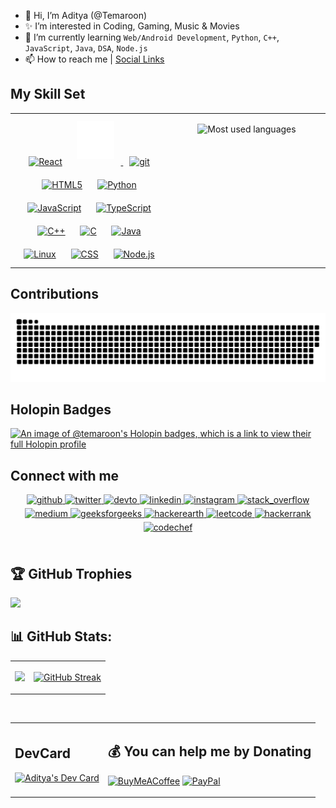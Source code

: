 - 👋 Hi, I’m Aditya (@Temaroon)
- ✨ I’m interested in Coding, Gaming, Music & Movies
- 🌱 I’m currently learning `Web/Android Development`, `Python`, `C++`, `JavaScript`, `Java`, `DSA`, `Node.js`
- 📫 How to reach me | [Social Links](#connect-with-me)

## My Skill Set

<table>
<tr>
<td valign="top" width="33%">
<div align="center">
<a href="https://reactjs.org/" target="_blank"><img style="margin: 10px" src="https://profilinator.rishav.dev/skills-assets/react-original-wordmark.svg" alt="React" height="50" /></a>
<a href="https://nextjs.org/" target="_blank">
<img style="margin: 10px" src="./public/assets/icons/nextjs.svg" alt="Next Js" height="60" />
</a>
<a href="https://github.com/" target="_blank"><img style="margin: 10px" src="https://profilinator.rishav.dev/skills-assets/git-scm-icon.svg" alt="git" height="53" /></a>
<a href="https://en.wikipedia.org/wiki/HTML5" target="_blank"><img style="margin: 10px" src="https://profilinator.rishav.dev/skills-assets/html5-original-wordmark.svg" alt="HTML5" height="53" /></a>
<a href="https://www.python.org/" target="_blank"><img style="margin: 10px" src="https://profilinator.rishav.dev/skills-assets/python-original.svg" alt="Python" height="50" /></a>
<a href="https://www.javascript.com/" target="_blank"><img style="margin: 10px" src="https://profilinator.rishav.dev/skills-assets/javascript-original.svg" alt="JavaScript" height="50" /></a>
<a href="https://www.typescriptlang.org/" target="_blank"><img style="margin: 10px" src="https://profilinator.rishav.dev/skills-assets/typescript-original.svg" alt="TypeScript" height="50" /></a>
<a href="https://www.cplusplus.com/" target="_blank"><img style="margin: 10px" src="https://profilinator.rishav.dev/skills-assets/cplusplus-original.svg" alt="C++" height="50" /></a>
<a href="https://devdocs.io/c/" target="_blank"><img style="margin: 10px" src="https://profilinator.rishav.dev/skills-assets/c-original.svg" alt="C" height="50" /></a>
<a href="https://docs.oracle.com/en/java/" target="_blank"><img style="margin: 10px" src="https://www.vectorlogo.zone/logos/java/java-ar21.svg" alt="Java" height="50" /></a>
<a href="https://www.linux.org/" target="_blank"><img style="margin: 10px" src="https://profilinator.rishav.dev/skills-assets/linux-original.svg" alt="Linux" height="50" /></a>
<a href="https://www.w3schools.com/css/" target="_blank"><img style="margin: 10px" src="https://profilinator.rishav.dev/skills-assets/css3-original-wordmark.svg" alt="CSS" height="50" /></a>
<a href="https://nodejs.org/" target="_blank"><img style="margin: 10px" src="https://profilinator.rishav.dev/skills-assets/nodejs-original-wordmark.svg" alt="Node.js" height="50" /></a>
<!-- <a href="https://www.gnu.org/software/bash/" target="_blank"><img style="margin: 10px" src="https://profilinator.rishav.dev/skills-assets/gnu_bash-icon.svg" alt="Node.js" height="50" /></a> -->
</div>
</td>

<td valign="top" width="33%">
<div align="center">
  
![Most used languages](https://github-readme-stats.vercel.app/api/top-langs/?username=aditya-2k23&theme=dark&hide_border=true&border_radius=5&include_all_commits=true&count_private=true&layout=compact)
</div>
</td>
</tr>
</table>

## Contributions

<picture>
  <source media="(prefers-color-scheme: dark)" srcset="https://raw.githubusercontent.com/aditya-2k23/aditya-2k23/output/github-snake-dark.svg" />
  <source media="(prefers-color-scheme: light)" srcset="https://raw.githubusercontent.com/aditya-2k23/aditya-2k23/output/github-snake.svg" />
  <img alt="github-snake" src="https://raw.githubusercontent.com/aditya-2k23/aditya-2k23/output/github-snake.svg" />
</picture>

## Holopin Badges

[![An image of @temaroon's Holopin badges, which is a link to view their full Holopin profile](https://holopin.me/temaroon)](https://holopin.io/@temaroon)

## Connect with me

<div align="center">
<a href="https://github.com/aditya-2k23" target="_blank">
<img src=https://img.shields.io/badge/github-%2324292e.svg?&style=for-the-badge&logo=github&logoColor=white alt=github style="margin-bottom: 5px;" />
</a>
<a href="https://twitter.com/Tema_roon" target="_blank">
<img src=https://img.shields.io/badge/twitter-%2300acee.svg?&style=for-the-badge&logo=twitter&logoColor=white alt=twitter style="margin-bottom: 5px;" />
</a>
<a href="https://dev.to/temaroon" target="_blank">
<img src=https://img.shields.io/badge/dev.to-%2308090A.svg?&style=for-the-badge&logo=dev.to&logoColor=white alt=devto style="margin-bottom: 5px;" />
</a>
<a href="https://linkedin.com/in/aditya-2k23" target="_blank">
<img src=https://img.shields.io/badge/linkedin-%231E77B5.svg?&style=for-the-badge&logo=linkedin&logoColor=white alt=linkedin style="margin-bottom: 5px;" />
</a>
<a href="https://instagram.com/aditya.found" target="_blank">
<img src=https://img.shields.io/badge/instagram-%23ee2a7c.svg?&style=for-the-badge&logo=instagram&logoColor=white alt=instagram style="margin-bottom: 5px;" />
</a>
<a href="https://stackoverflow.com/users//22153681/aditya" target="_blank">
<img src=https://img.shields.io/badge/Stack-Overflow-%23F47F24.svg?&style=for-the-badge&logo=stack-overflow&logoColor=white alt=stack_overflow style="margin-bottom: 5px;" />
</a>
<a href="https://medium.com/@aditya-2k23" target="_blank">
<img src=https://img.shields.io/badge/medium-%23000.svg?&style=for-the-badge&logo=medium&logoColor=white alt=medium style="margin-bottom: 5px;" />
</a>
<a href="https://auth.geeksforgeeks.org/user/aditya_2k23" target="_blank">
<img src=https://img.shields.io/badge/geeksforgeeks-%2345A949.svg?&style=for-the-badge&logo=geeksforgeeks&logoColor=white alt=geeksforgeeks style="margin-bottom: 5px;" />
</a>
<a href="https://www.hackerearth.com/@holaaditya123" target="_blank">
<img src=https://img.shields.io/badge/hackerearth-%23323754.svg?&style=for-the-badge&logo=hackerearth&logoColor=white alt=hackerearth style="margin-bottom: 5px;" />
</a>
<a href="https://www.leetcode.com/temaroon" target="_blank">
<img src=https://img.shields.io/badge/leetcode-%23171717.svg?&style=for-the-badge&logo=leetcode&logoColor=white alt=leetcode style="margin-bottom: 5px;" />
</a>
<a href="https://www.hackerrank.com/holaaditya123" target="_blank">
<img src=https://img.shields.io/badge/hackerrank-%23120d20.svg?&style=for-the-badge&logo=hackerrank&logoColor=white alt=hackerrank style="margin-bottom: 5px;" />
</a>
<a href="https://www.codechef.com/users/temaroon" target="_blank">
<img src=https://img.shields.io/badge/codechef-%2355442f.svg?&style=for-the-badge&logo=codechef&logoColor=white alt=codechef style="margin-bottom: 5px;" />
</a>
</div>

<br/>

## 🏆 GitHub Trophies

![](https://github-profile-trophy.vercel.app/?username=aditya-2k23&theme=radical&no-frame=true&no-bg=true&margin-w=4)

## 📊 GitHub Stats:

<table>
  <tr>
  <td>
    
![](https://github-readme-stats.vercel.app/api?username=aditya-2k23&theme=dark&hide_border=true&include_all_commits=true&count_private=true)<br/>    
  </td>  
  <td>
    
[![GitHub Streak](https://nirzak-streak-stats.vercel.app?user=aditya-2k23&theme=dark&hide_border=true&border_radius=5&date_format=j%20M%5B%20Y%5D&card_width=490)](https://git.io/streak-stats)
  </td>
  </tr>
</table>

<br/>

<table>
  <tr>
    <td>
      
## DevCard

<a href="https://app.daily.dev/temaroon"><img src="https://api.daily.dev/devcards/v2/doEF1ufnfbnkiVoA2dRew.png?type=wide&r=nsw" width="430" alt="Aditya's Dev Card"/></a>
    </td>
    <td valign="top">
    <div valign="center">
    
## 💰 You can help me by Donating

[![BuyMeACoffee](https://img.shields.io/badge/Buy%20Me%20a%20Coffee-ffdd00?style=for-the-badge&logo=buy-me-a-coffee&logoColor=black)](https://buymeacoffee.com/temaroon) [![PayPal](https://img.shields.io/badge/PayPal-00457C?style=for-the-badge&logo=paypal&logoColor=white)](https://paypal.me/aditya2k23)
    </div>
    </td>
  </tr>
</table>


